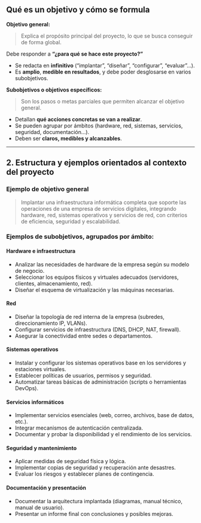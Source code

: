 
## Qué es un objetivo y cómo se formula

**Objetivo general:**

> Explica el propósito principal del proyecto, lo que se busca conseguir de forma global.

Debe responder a **“¿para qué se hace este proyecto?”**

* Se redacta en **infinitivo** (“implantar”, “diseñar”, “configurar”, “evaluar”...).
* Es **amplio**, **medible en resultados**, y debe poder desglosarse en varios subobjetivos.

**Subobjetivos o objetivos específicos:**

> Son los pasos o metas parciales que permiten alcanzar el objetivo general.

* Detallan **qué acciones concretas se van a realizar**.
* Se pueden agrupar por ámbitos (hardware, red, sistemas, servicios, seguridad, documentación...).
* Deben ser **claros, medibles y alcanzables**.

---

## 2. Estructura y ejemplos orientados al contexto del proyecto

### Ejemplo de **objetivo general**

> Implantar una infraestructura informática completa que soporte las operaciones de una empresa de servicios digitales, integrando hardware, red, sistemas operativos y servicios de red, con criterios de eficiencia, seguridad y escalabilidad.

### Ejemplos de **subobjetivos**, agrupados por ámbito:

#### Hardware e infraestructura

* Analizar las necesidades de hardware de la empresa según su modelo de negocio.
* Seleccionar los equipos físicos y virtuales adecuados (servidores, clientes, almacenamiento, red).
* Diseñar el esquema de virtualización y las máquinas necesarias.

#### Red

* Diseñar la topología de red interna de la empresa (subredes, direccionamiento IP, VLANs).
* Configurar servicios de infraestructura (DNS, DHCP, NAT, firewall).
* Asegurar la conectividad entre sedes o departamentos.

#### Sistemas operativos

* Instalar y configurar los sistemas operativos base en los servidores y estaciones virtuales.
* Establecer políticas de usuarios, permisos y seguridad.
* Automatizar tareas básicas de administración (scripts o herramientas DevOps).

#### Servicios informáticos

* Implementar servicios esenciales (web, correo, archivos, base de datos, etc.).
* Integrar mecanismos de autenticación centralizada.
* Documentar y probar la disponibilidad y el rendimiento de los servicios.

#### Seguridad y mantenimiento

* Aplicar medidas de seguridad física y lógica.
* Implementar copias de seguridad y recuperación ante desastres.
* Evaluar los riesgos y establecer planes de contingencia.

#### Documentación y presentación

* Documentar la arquitectura implantada (diagramas, manual técnico, manual de usuario).
* Presentar un informe final con conclusiones y posibles mejoras.